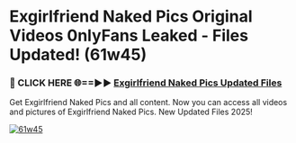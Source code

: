 # Exgirlfriend Naked Pics Original Videos 0nlyFans Leaked - Files Updated! (61w45)

<h3>🔴 CLICK HERE 🌐==►► <a href="https://tinyurl.com/yckcrads" rel="nofollow">Exgirlfriend Naked Pics Updated Files</a></h3>

Get Exgirlfriend Naked Pics and all content. Now you can access all videos and pictures of Exgirlfriend Naked Pics. New Updated Files 2025!

[![61w45](https://i.imgur.com/hpKpOFt.gif)](https://tinyurl.com/yckcrads)
